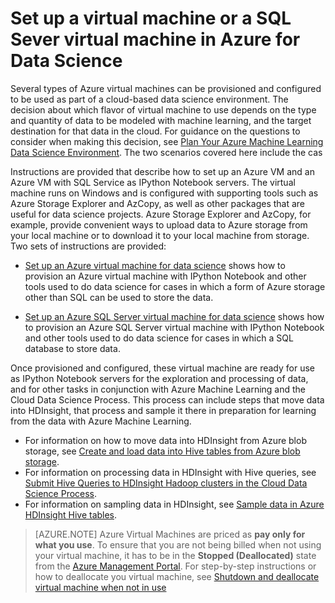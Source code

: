 <properties 
	pageTitle="Set up a virtual machine or a SQL Sever virtual machine in Azure for Data Science" 
	description="Set up a Data Science Virtual Machinee" 
	metaKeywords="" 
	services="machine-learning" 
	solutions="" 
	documentationCenter="" 
	authors="msolhab" 
	manager="jacob.spoelstra" 
	editor="cgronlun"  />

<tags 
	ms.service="machine-learning" 
	ms.workload="data-services" 
	ms.tgt_pltfrm="na" 
	ms.devlang="na" 
	ms.topic="article" 
	ms.date="03/17/2015" 
	ms.author="mohabib;xibingao;bradsev" />

# Set up a virtual machine or a SQL Sever virtual machine in Azure for Data Science

Several types of Azure virtual machines can be provisioned and configured to be used as part of a cloud-based data science environment. The decision about which flavor of virtual machine to use depends on the type and quantity of data to be modeled with machine learning, and the target destination for that data in the cloud. For guidance on the questions to consider when making this decision, see [Plan Your Azure Machine Learning Data Science Environment](machine-learning-data-science-plan-your-environment.md). The two scenarios covered here include the cas

Instructions are provided that describe how to set up an Azure VM and an Azure VM with SQL Service as IPython Notebook servers. The virtual machine runs on Windows and is configured with supporting tools such as Azure Storage Explorer and AzCopy, as well as other packages that are useful for data science projects. Azure Storage Explorer and AzCopy, for example, provide convenient ways to upload data to Azure storage from your local machine or to download it to your local machine from storage. Two sets of instructions are provided:

* [Set up an Azure virtual machine for data science](machine-learning-data-science-setup-virtual-machine.md) shows how to provision an Azure virtual machine with IPython Notebook and other tools used to do data science for cases in which a form of Azure storage other than SQL can be used to store the data. 

* [Set up an Azure SQL Server virtual machine for data science](machine-learning-data-science-setup-sql-virtual-machine.md) shows how to provision an Azure SQL Server virtual machine with IPython Notebook and other tools used to do data science for cases in which a SQL database to store data.

Once provisioned and configured, these virtual machine are ready for use as IPython Notebook servers for the exploration and processing of data, and for other tasks in conjunction with Azure Machine Learning and the Cloud Data Science Process. This process can include steps that move data into HDInsight, that process and sample it there in preparation for learning from the data with Azure Machine Learning.

* For information on how to move data into HDInsight from Azure blob storage, see [Create and load data into Hive tables from Azure blob storage](machine-learning-data-science-hive-tables.md).
* For information on processing data in HDInsight with Hive queries, see [Submit Hive Queries to HDInsight Hadoop clusters in the Cloud Data Science Process](machine-learning-data-science-hive-queries.md).
* For information on sampling data in HDInsight, see [Sample data in Azure HDInsight Hive tables](machine-learning-data-science-sample-data-hive.md).


> [AZURE.NOTE] Azure Virtual Machines are priced as **pay only for what you use**. To ensure that you are not being billed when not using your virtual machine, it has to be in the **Stopped (Deallocated)** state from the [Azure Management Portal](http://manage.windowsazure.com/). For step-by-step instructions or how to deallocate you virtual machine, see  [Shutdown and deallocate virtual machine when not in use](machine-learning-data-science-setup-virtual-machine.md#shutdown) 



